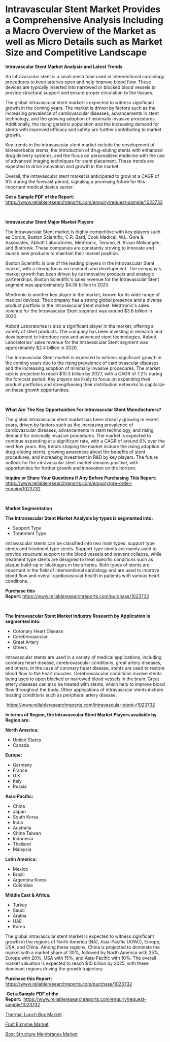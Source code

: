 <p><h1>Intravascular Stent Market Provides a Comprehensive Analysis Including a Macro Overview of the Market as well as Micro Details such as Market Size and Competitive Landscape</h1></p><p><strong>Intravascular Stent Market Analysis and Latest Trends</strong></p>
<p><p>An intravascular stent is a small mesh tube used in interventional cardiology procedures to keep arteries open and help improve blood flow. These devices are typically inserted into narrowed or blocked blood vessels to provide structural support and ensure proper circulation to the tissues.</p><p>The global intravascular stent market is expected to witness significant growth in the coming years. The market is driven by factors such as the increasing prevalence of cardiovascular diseases, advancements in stent technology, and the growing adoption of minimally invasive procedures. Additionally, the rising geriatric population and the increasing demand for stents with improved efficacy and safety are further contributing to market growth.</p><p>Key trends in the intravascular stent market include the development of bioresorbable stents, the introduction of drug-eluting stents with enhanced drug delivery systems, and the focus on personalized medicine with the use of advanced imaging techniques for stent placement. These trends are expected to drive innovation and growth in the market.</p><p>Overall, the intravascular stent market is anticipated to grow at a CAGR of 9% during the forecast period, signaling a promising future for this important medical device sector.</p></p>
<p><strong>Get a Sample PDF of the Report:&nbsp;</strong> <a href="https://www.reliableresearchreports.com/enquiry/request-sample/1023732">https://www.reliableresearchreports.com/enquiry/request-sample/1023732</a></p>
<p>&nbsp;</p>
<p><strong>Intravascular Stent Major Market Players</strong></p>
<p><p>The Intravascular Stent market is highly competitive with key players such as Cordis, Boston Scientific, C.R. Bard, Cook Medical, W.L. Gore & Associates, Abbott Laboratories, Medtronic, Terumo, B. Braun Melsungen, and Biotronik. These companies are constantly striving to innovate and launch new products to maintain their market position.</p><p>Boston Scientific is one of the leading players in the Intravascular Stent market, with a strong focus on research and development. The company's market growth has been driven by its innovative products and strategic partnerships. Boston Scientific's sales revenue for the Intravascular Stent segment was approximately $4.38 billion in 2020.</p><p>Medtronic is another key player in the market, known for its wide range of medical devices. The company has a strong global presence and a diverse product portfolio in the Intravascular Stent market. Medtronic's sales revenue for the Intravascular Stent segment was around $3.6 billion in 2020.</p><p>Abbott Laboratories is also a significant player in the market, offering a variety of stent products. The company has been investing in research and development to introduce new and advanced stent technologies. Abbott Laboratories' sales revenue for the Intravascular Stent segment was approximately $2.4 billion in 2020.</p><p>The Intravascular Stent market is expected to witness significant growth in the coming years due to the rising prevalence of cardiovascular diseases and the increasing adoption of minimally invasive procedures. The market size is projected to reach $10.3 billion by 2027, with a CAGR of 7.2% during the forecast period. Key players are likely to focus on expanding their product portfolios and strengthening their distribution networks to capitalize on these growth opportunities.</p></p>
<p>&nbsp;</p>
<p><strong>What Are The Key Opportunities For Intravascular Stent Manufacturers?</strong></p>
<p><p>The global intravascular stent market has been steadily growing in recent years, driven by factors such as the increasing prevalence of cardiovascular diseases, advancements in stent technology, and rising demand for minimally invasive procedures. The market is expected to continue expanding at a significant rate, with a CAGR of around 6% over the next few years. Key trends shaping the market include the rising adoption of drug-eluting stents, growing awareness about the benefits of stent procedures, and increasing investment in R&D by key players. The future outlook for the intravascular stent market remains positive, with opportunities for further growth and innovation on the horizon.</p></p>
<p><strong>Inquire or Share Your Questions If Any Before Purchasing This Report:</strong> <a href="https://www.reliableresearchreports.com/enquiry/pre-order-enquiry/1023732">https://www.reliableresearchreports.com/enquiry/pre-order-enquiry/1023732</a></p>
<p>&nbsp;</p>
<p><strong>Market Segmentation</strong></p>
<p><strong>The Intravascular Stent Market Analysis by types is segmented into:</strong></p>
<p><ul><li>Support Type</li><li>Treatment Type</li></ul></p>
<p><p>Intravascular stents can be classified into two main types: support type stents and treatment type stents. Support type stents are mainly used to provide structural support to the blood vessels and prevent collapse, while treatment type stents are designed to treat specific conditions such as plaque build-up or blockages in the arteries. Both types of stents are important in the field of interventional cardiology and are used to improve blood flow and overall cardiovascular health in patients with various heart conditions.</p></p>
<p><strong>Purchase this Report:&nbsp;</strong><a href="https://www.reliableresearchreports.com/purchase/1023732">https://www.reliableresearchreports.com/purchase/1023732</a></p>
<p>&nbsp;</p>
<p><strong>The Intravascular Stent Market Industry Research by Application is segmented into:</strong></p>
<p><ul><li>Coronary Heart Disease</li><li>Cerebrovascular</li><li>Great Artery</li><li>Others</li></ul></p>
<p><p>Intravascular stents are used in a variety of medical applications, including coronary heart disease, cerebrovascular conditions, great artery diseases, and others. In the case of coronary heart disease, stents are used to restore blood flow to the heart muscles. Cerebrovascular conditions involve stents being used to open blocked or narrowed blood vessels in the brain. Great artery diseases can also be treated with stents, which help to improve blood flow throughout the body. Other applications of intravascular stents include treating conditions such as peripheral artery disease.</p></p>
<p><a href="https://www.reliableresearchreports.com/intravascular-stent-r1023732">&nbsp;https://www.reliableresearchreports.com/intravascular-stent-r1023732</a></p>
<p><strong>In terms of Region, the Intravascular Stent Market Players available by Region are:</strong></p>
<p>
    <p> <strong> North America: </strong>
        <ul>
            <li>United States</li>
            <li>Canada</li>
        </ul>
        </p> 
    <p> <strong> Europe: </strong>
        <ul>
            <li>Germany</li>
            <li>France</li>
            <li>U.K.</li>
            <li>Italy</li>
            <li>Russia</li>
        </ul>
        </p> 
    <p> <strong> Asia-Pacific: </strong>
        <ul>
            <li>China</li>
            <li>Japan</li>
            <li>South Korea</li>
            <li>India</li>
            <li>Australia</li>
            <li>China Taiwan</li>
            <li>Indonesia</li>
            <li>Thailand</li>
            <li>Malaysia</li>
        </ul>
        </p> 
    <p> <strong> Latin America: </strong>
        <ul>
            <li>Mexico</li>
            <li>Brazil</li>
            <li>Argentina Korea</li>
            <li>Colombia</li>
        </ul>
        </p> 
    <p> <strong> Middle East & Africa: </strong>
        <ul>
            <li>Turkey</li>
            <li>Saudi</li>
            <li>Arabia</li>
            <li>UAE</li>
            <li>Korea</li>
        </ul>
    </p>
    </p>
<p><p>The global intravascular stent market is expected to witness significant growth in the regions of North America (NA), Asia-Pacific (APAC), Europe, USA, and China. Among these regions, China is projected to dominate the market with a market share of 30%, followed by North America with 25%, Europe with 20%, USA with 15%, and Asia-Pacific with 10%. The overall market valuation is expected to reach $10 billion by 2025, with these dominant regions driving the growth trajectory.</p></p>
<p><strong>Purchase this Report: </strong><a href="https://www.reliableresearchreports.com/purchase/1023732">https://www.reliableresearchreports.com/purchase/1023732</a></p>
<p>&nbsp;<strong>Get a Sample PDF of the Report:&nbsp;&nbsp;</strong><a href="https://www.reliableresearchreports.com/enquiry/request-sample/1023732">https://www.reliableresearchreports.com/enquiry/request-sample/1023732</a></p>
<p><strong></strong></p>
<p><p><a href="https://github.com/SheilaBruen2023/Market-Research-Report-List-1/blob/main/thermal-lunch-box-market.md">Thermal Lunch Box Market</a></p><p><a href="https://github.com/marthawweekle/Market-Research-Report-List-1/blob/main/fruit-enzyme-market.md">Fruit Enzyme Market</a></p><p><a href="https://cute-banjo-8ca.notion.site/Boat-Structure-Membranes-Market-Size-Market-Outlook-and-Market-Forecast-2024-to-2031-a37dac6cecbb46229b4aaddac3f391d6">Boat Structure Membranes Market</a></p></p>